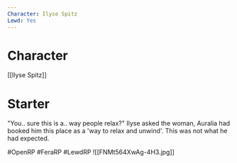 ```yaml
---
Character: Ilyse Spitz
Lewd: Yes
---
```

# Character
[[Ilyse Spitz]]

# Starter
"You.. sure this is a.. way people relax?" Ilyse asked the woman, Auralia had booked him this place as a 'way to relax and unwind'. This was not what he had expected.  

#OpenRP #FeraRP #LewdRP 
![[FNMt564XwAg-4H3.jpg]]